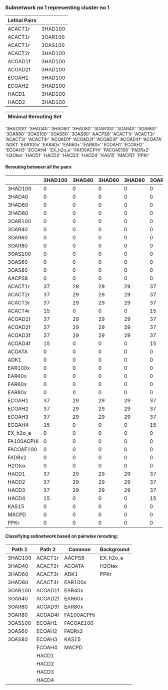 ### Subnetwork no 1 representing cluster no 1

| Lethal Pairs |         |
|--------------|---------|
| ACACT1r      | 3HAD100 |
| ACACT1r      | 3OAR100 |
| ACACT1r      | 3OAS100 |
| ACACT2r      | 3HAD100 |
| ACOAD1f      | 3HAD100 |
| ACOAD2f      | 3HAD100 |
| ECOAH1       | 3HAD100 |
| ECOAH2       | 3HAD100 |
| HACD1        | 3HAD100 |
| HACD2        | 3HAD100 |

|Minimal Rerouting Set| 
|---|
'3HAD100'
'3HAD40'
'3HAD60'
'3HAD80'
'3OAR100'
'3OAR40'
'3OAR60'
'3OAR80'
'3OAS100'
'3OAS60'
'3OAS80'
'AACPS8'
'ACACT1r'
'ACACT2r'
'ACACT3r'
'ACACT4r'
'ACOAD1f'
'ACOAD2f'
'ACOAD3f'
'ACOAD4f'
'ACOATA'
'ADK1'
'EAR100x'
'EAR40x'
'EAR60x'
'EAR80x'
'ECOAH1'
'ECOAH2'
'ECOAH3'
'ECOAH4'
'EX_h2o_e'
'FA100ACPHi'
'FACOAE100'
'FADRx2'
'H2Otex'
'HACD1'
'HACD2'
'HACD3'
'HACD4'
'KAS15'
'MACPD'
'PPKr'

#### Rerouting between all the pairs
| | 3HAD100    | 3HAD40 | 3HAD60 | 3HAD80 | 3OAR100 | 3OAR40 | 3OAR60 | 3OAR80 | 3OAS100 | 3OAS60 | 3OAS80 | AACPS8 | ACACT1r | ACACT2r | ACACT3r | ACACT4r | ACOAD1f | ACOAD2f | ACOAD3f | ACOAD4f | ACOATA | ADK1 | EAR100x | EAR40x | EAR60x | EAR80x | ECOAH1 | ECOAH2 | ECOAH3 | ECOAH4 | EX_h2o_e | FA100ACPHi | FACOAE100 | FADRx2 | H2Otex | HACD1 | HACD2 | HACD3 | HACD4 | KAS15 | MACPD | PPKr |  
|------------|--------|--------|--------|---------|--------|--------|--------|---------|--------|--------|--------|---------|---------|---------|---------|---------|---------|---------|---------|--------|------|---------|--------|--------|--------|--------|--------|--------|--------|----------|------------|-----------|--------|--------|-------|-------|-------|-------|-------|-------|------|---|
| 3HAD100    | 0      | 0      | 0      | 0       | 0      | 0      | 0      | 0       | 0      | 0      | 0      | 0       | 37      | 37      | 37      | 15      | 37      | 37      | 37      | 15     | 0    | 0       | 0      | 0      | 0      | 0      | 37     | 37     | 37     | 15       | 0          | 0         | 0      | 0      | 0     | 37    | 37    | 37    | 15    | 0     | 0    | 0 |
| 3HAD40     | 0      | 0      | 0      | 0       | 0      | 0      | 0      | 0       | 0      | 0      | 0      | 0       | 29      | 29      | 29      | 0       | 29      | 29      | 29      | 0      | 0    | 0       | 0      | 0      | 0      | 0      | 29     | 29     | 29     | 0        | 0          | 0         | 0      | 0      | 0     | 29    | 29    | 29    | 0     | 0     | 0    | 0 |
| 3HAD60     | 0      | 0      | 0      | 0       | 0      | 0      | 0      | 0       | 0      | 0      | 0      | 0       | 29      | 29      | 29      | 0       | 29      | 29      | 29      | 0      | 0    | 0       | 0      | 0      | 0      | 0      | 29     | 29     | 29     | 0        | 0          | 0         | 0      | 0      | 0     | 29    | 29    | 29    | 0     | 0     | 0    | 0 |
| 3HAD80     | 0      | 0      | 0      | 0       | 0      | 0      | 0      | 0       | 0      | 0      | 0      | 0       | 29      | 29      | 29      | 0       | 29      | 29      | 29      | 0      | 0    | 0       | 0      | 0      | 0      | 0      | 29     | 29     | 29     | 0        | 0          | 0         | 0      | 0      | 0     | 29    | 29    | 29    | 0     | 0     | 0    | 0 |
| 3OAR100    | 0      | 0      | 0      | 0       | 0      | 0      | 0      | 0       | 0      | 0      | 0      | 0       | 37      | 37      | 37      | 15      | 37      | 37      | 37      | 15     | 0    | 0       | 0      | 0      | 0      | 0      | 37     | 37     | 37     | 15       | 0          | 0         | 0      | 0      | 0     | 37    | 37    | 37    | 15    | 0     | 0    | 0 |
| 3OAR40     | 0      | 0      | 0      | 0       | 0      | 0      | 0      | 0       | 0      | 0      | 0      | 0       | 29      | 29      | 29      | 0       | 29      | 29      | 29      | 0      | 0    | 0       | 0      | 0      | 0      | 0      | 29     | 29     | 29     | 0        | 0          | 0         | 0      | 0      | 0     | 29    | 29    | 29    | 0     | 0     | 0    | 0 |
| 3OAR60     | 0      | 0      | 0      | 0       | 0      | 0      | 0      | 0       | 0      | 0      | 0      | 0       | 29      | 29      | 29      | 0       | 29      | 29      | 29      | 0      | 0    | 0       | 0      | 0      | 0      | 0      | 29     | 29     | 29     | 0        | 0          | 0         | 0      | 0      | 0     | 29    | 29    | 29    | 0     | 0     | 0    | 0 |
| 3OAR80     | 0      | 0      | 0      | 0       | 0      | 0      | 0      | 0       | 0      | 0      | 0      | 0       | 29      | 29      | 29      | 0       | 29      | 29      | 29      | 0      | 0    | 0       | 0      | 0      | 0      | 0      | 29     | 29     | 29     | 0        | 0          | 0         | 0      | 0      | 0     | 29    | 29    | 29    | 0     | 0     | 0    | 0 |
| 3OAS100    | 0      | 0      | 0      | 0       | 0      | 0      | 0      | 0       | 0      | 0      | 0      | 0       | 37      | 37      | 37      | 15      | 37      | 37      | 37      | 15     | 0    | 0       | 0      | 0      | 0      | 0      | 37     | 37     | 37     | 15       | 0          | 0         | 0      | 0      | 0     | 37    | 37    | 37    | 15    | 0     | 0    | 0 |
| 3OAS60     | 0      | 0      | 0      | 0       | 0      | 0      | 0      | 0       | 0      | 0      | 0      | 0       | 29      | 29      | 29      | 0       | 29      | 29      | 29      | 0      | 0    | 0       | 0      | 0      | 0      | 0      | 29     | 29     | 29     | 0        | 0          | 0         | 0      | 0      | 0     | 29    | 29    | 29    | 0     | 0     | 0    | 0 |
| 3OAS80     | 0      | 0      | 0      | 0       | 0      | 0      | 0      | 0       | 0      | 0      | 0      | 0       | 29      | 29      | 29      | 0       | 29      | 29      | 29      | 0      | 0    | 0       | 0      | 0      | 0      | 0      | 29     | 29     | 29     | 0        | 0          | 0         | 0      | 0      | 0     | 29    | 29    | 29    | 0     | 0     | 0    | 0 |
| AACPS8     | 0      | 0      | 0      | 0       | 0      | 0      | 0      | 0       | 0      | 0      | 0      | 0       | 0       | 0       | 0       | 0       | 0       | 0       | 0       | 0      | 0    | 0       | 0      | 0      | 0      | 0      | 0      | 0      | 0      | 0        | 0          | 0         | 0      | 0      | 0     | 0     | 0     | 0     | 0     | 0     | 0    | 0 |
| ACACT1r    | 37     | 29     | 29     | 29      | 37     | 29     | 29     | 29      | 37     | 29     | 29     | 0       | 0       | 0       | 0       | 0       | 0       | 0       | 0       | 0      | 0    | 0       | 0      | 0      | 0      | 0      | 0      | 0      | 0      | 0        | 0          | 0         | 0      | 0      | 0     | 0     | 0     | 0     | 0     | 0     | 0    | 0 |
| ACACT2r    | 37     | 29     | 29     | 29      | 37     | 29     | 29     | 29      | 37     | 29     | 29     | 0       | 0       | 0       | 0       | 0       | 0       | 0       | 0       | 0      | 0    | 0       | 0      | 0      | 0      | 0      | 0      | 0      | 0      | 0        | 0          | 0         | 0      | 0      | 0     | 0     | 0     | 0     | 0     | 0     | 0    | 0 |
| ACACT3r    | 37     | 29     | 29     | 29      | 37     | 29     | 29     | 29      | 37     | 29     | 29     | 0       | 0       | 0       | 0       | 0       | 0       | 0       | 0       | 0      | 0    | 0       | 0      | 0      | 0      | 0      | 0      | 0      | 0      | 0        | 0          | 0         | 0      | 0      | 0     | 0     | 0     | 0     | 0     | 0     | 0    | 0 |
| ACACT4r    | 15     | 0      | 0      | 0       | 15     | 0      | 0      | 0       | 15     | 0      | 0      | 0       | 0       | 0       | 0       | 0       | 0       | 0       | 0       | 0      | 0    | 0       | 0      | 0      | 0      | 0      | 0      | 0      | 0      | 0        | 0          | 0         | 0      | 0      | 0     | 0     | 0     | 0     | 0     | 0     | 0    | 0 |
| ACOAD1f    | 37     | 29     | 29     | 29      | 37     | 29     | 29     | 29      | 37     | 29     | 29     | 0       | 0       | 0       | 0       | 0       | 0       | 0       | 0       | 0      | 0    | 0       | 0      | 0      | 0      | 0      | 0      | 0      | 0      | 0        | 0          | 0         | 0      | 0      | 0     | 0     | 0     | 0     | 0     | 0     | 0    | 0 |
| ACOAD2f    | 37     | 29     | 29     | 29      | 37     | 29     | 29     | 29      | 37     | 29     | 29     | 0       | 0       | 0       | 0       | 0       | 0       | 0       | 0       | 0      | 0    | 0       | 0      | 0      | 0      | 0      | 0      | 0      | 0      | 0        | 0          | 0         | 0      | 0      | 0     | 0     | 0     | 0     | 0     | 0     | 0    | 0 |
| ACOAD3f    | 37     | 29     | 29     | 29      | 37     | 29     | 29     | 29      | 37     | 29     | 29     | 0       | 0       | 0       | 0       | 0       | 0       | 0       | 0       | 0      | 0    | 0       | 0      | 0      | 0      | 0      | 0      | 0      | 0      | 0        | 0          | 0         | 0      | 0      | 0     | 0     | 0     | 0     | 0     | 0     | 0    | 0 |
| ACOAD4f    | 15     | 0      | 0      | 0       | 15     | 0      | 0      | 0       | 15     | 0      | 0      | 0       | 0       | 0       | 0       | 0       | 0       | 0       | 0       | 0      | 0    | 0       | 0      | 0      | 0      | 0      | 0      | 0      | 0      | 0        | 0          | 0         | 0      | 0      | 0     | 0     | 0     | 0     | 0     | 0     | 0    | 0 |
| ACOATA     | 0      | 0      | 0      | 0       | 0      | 0      | 0      | 0       | 0      | 0      | 0      | 0       | 0       | 0       | 0       | 0       | 0       | 0       | 0       | 0      | 0    | 0       | 0      | 0      | 0      | 0      | 0      | 0      | 0      | 0        | 0          | 0         | 0      | 0      | 0     | 0     | 0     | 0     | 0     | 0     | 0    | 0 |
| ADK1       | 0      | 0      | 0      | 0       | 0      | 0      | 0      | 0       | 0      | 0      | 0      | 0       | 0       | 0       | 0       | 0       | 0       | 0       | 0       | 0      | 0    | 0       | 0      | 0      | 0      | 0      | 0      | 0      | 0      | 0        | 0          | 0         | 0      | 0      | 0     | 0     | 0     | 0     | 0     | 0     | 0    | 0 |
| EAR100x    | 0      | 0      | 0      | 0       | 0      | 0      | 0      | 0       | 0      | 0      | 0      | 0       | 0       | 0       | 0       | 0       | 0       | 0       | 0       | 0      | 0    | 0       | 0      | 0      | 0      | 0      | 0      | 0      | 0      | 0        | 0          | 0         | 0      | 0      | 0     | 0     | 0     | 0     | 0     | 0     | 0    | 0 |
| EAR40x     | 0      | 0      | 0      | 0       | 0      | 0      | 0      | 0       | 0      | 0      | 0      | 0       | 0       | 0       | 0       | 0       | 0       | 0       | 0       | 0      | 0    | 0       | 0      | 0      | 0      | 0      | 0      | 0      | 0      | 0        | 0          | 0         | 0      | 0      | 0     | 0     | 0     | 0     | 0     | 0     | 0    | 0 |
| EAR60x     | 0      | 0      | 0      | 0       | 0      | 0      | 0      | 0       | 0      | 0      | 0      | 0       | 0       | 0       | 0       | 0       | 0       | 0       | 0       | 0      | 0    | 0       | 0      | 0      | 0      | 0      | 0      | 0      | 0      | 0        | 0          | 0         | 0      | 0      | 0     | 0     | 0     | 0     | 0     | 0     | 0    | 0 |
| EAR80x     | 0      | 0      | 0      | 0       | 0      | 0      | 0      | 0       | 0      | 0      | 0      | 0       | 0       | 0       | 0       | 0       | 0       | 0       | 0       | 0      | 0    | 0       | 0      | 0      | 0      | 0      | 0      | 0      | 0      | 0        | 0          | 0         | 0      | 0      | 0     | 0     | 0     | 0     | 0     | 0     | 0    | 0 |
| ECOAH1     | 37     | 29     | 29     | 29      | 37     | 29     | 29     | 29      | 37     | 29     | 29     | 0       | 0       | 0       | 0       | 0       | 0       | 0       | 0       | 0      | 0    | 0       | 0      | 0      | 0      | 0      | 0      | 0      | 0      | 0        | 0          | 0         | 0      | 0      | 0     | 0     | 0     | 0     | 0     | 0     | 0    | 0 |
| ECOAH2     | 37     | 29     | 29     | 29      | 37     | 29     | 29     | 29      | 37     | 29     | 29     | 0       | 0       | 0       | 0       | 0       | 0       | 0       | 0       | 0      | 0    | 0       | 0      | 0      | 0      | 0      | 0      | 0      | 0      | 0        | 0          | 0         | 0      | 0      | 0     | 0     | 0     | 0     | 0     | 0     | 0    | 0 |
| ECOAH3     | 37     | 29     | 29     | 29      | 37     | 29     | 29     | 29      | 37     | 29     | 29     | 0       | 0       | 0       | 0       | 0       | 0       | 0       | 0       | 0      | 0    | 0       | 0      | 0      | 0      | 0      | 0      | 0      | 0      | 0        | 0          | 0         | 0      | 0      | 0     | 0     | 0     | 0     | 0     | 0     | 0    | 0 |
| ECOAH4     | 15     | 0      | 0      | 0       | 15     | 0      | 0      | 0       | 15     | 0      | 0      | 0       | 0       | 0       | 0       | 0       | 0       | 0       | 0       | 0      | 0    | 0       | 0      | 0      | 0      | 0      | 0      | 0      | 0      | 0        | 0          | 0         | 0      | 0      | 0     | 0     | 0     | 0     | 0     | 0     | 0    | 0 |
| EX_h2o_e   | 0      | 0      | 0      | 0       | 0      | 0      | 0      | 0       | 0      | 0      | 0      | 0       | 0       | 0       | 0       | 0       | 0       | 0       | 0       | 0      | 0    | 0       | 0      | 0      | 0      | 0      | 0      | 0      | 0      | 0        | 0          | 0         | 0      | 0      | 0     | 0     | 0     | 0     | 0     | 0     | 0    | 2 |
| FA100ACPHi | 0      | 0      | 0      | 0       | 0      | 0      | 0      | 0       | 0      | 0      | 0      | 0       | 0       | 0       | 0       | 0       | 0       | 0       | 0       | 0      | 0    | 0       | 0      | 0      | 0      | 0      | 0      | 0      | 0      | 0        | 0          | 0         | 0      | 0      | 0     | 0     | 0     | 0     | 0     | 0     | 0    | 0 |
| FACOAE100  | 0      | 0      | 0      | 0       | 0      | 0      | 0      | 0       | 0      | 0      | 0      | 0       | 0       | 0       | 0       | 0       | 0       | 0       | 0       | 0      | 0    | 0       | 0      | 0      | 0      | 0      | 0      | 0      | 0      | 0        | 0          | 0         | 0      | 0      | 0     | 0     | 0     | 0     | 0     | 0     | 0    | 0 |
| FADRx2     | 0      | 0      | 0      | 0       | 0      | 0      | 0      | 0       | 0      | 0      | 0      | 0       | 0       | 0       | 0       | 0       | 0       | 0       | 0       | 0      | 0    | 0       | 0      | 0      | 0      | 0      | 0      | 0      | 0      | 0        | 0          | 0         | 0      | 0      | 0     | 0     | 0     | 0     | 0     | 0     | 0    | 0 |
| H2Otex     | 0      | 0      | 0      | 0       | 0      | 0      | 0      | 0       | 0      | 0      | 0      | 0       | 0       | 0       | 0       | 0       | 0       | 0       | 0       | 0      | 0    | 0       | 0      | 0      | 0      | 0      | 0      | 0      | 0      | 0        | 0          | 0         | 0      | 0      | 0     | 0     | 0     | 0     | 0     | 0     | 0    | 2 |
| HACD1      | 37     | 29     | 29     | 29      | 37     | 29     | 29     | 29      | 37     | 29     | 29     | 0       | 0       | 0       | 0       | 0       | 0       | 0       | 0       | 0      | 0    | 0       | 0      | 0      | 0      | 0      | 0      | 0      | 0      | 0        | 0          | 0         | 0      | 0      | 0     | 0     | 0     | 0     | 0     | 0     | 0    | 0 |
| HACD2      | 37     | 29     | 29     | 29      | 37     | 29     | 29     | 29      | 37     | 29     | 29     | 0       | 0       | 0       | 0       | 0       | 0       | 0       | 0       | 0      | 0    | 0       | 0      | 0      | 0      | 0      | 0      | 0      | 0      | 0        | 0          | 0         | 0      | 0      | 0     | 0     | 0     | 0     | 0     | 0     | 0    | 0 |
| HACD3      | 37     | 29     | 29     | 29      | 37     | 29     | 29     | 29      | 37     | 29     | 29     | 0       | 0       | 0       | 0       | 0       | 0       | 0       | 0       | 0      | 0    | 0       | 0      | 0      | 0      | 0      | 0      | 0      | 0      | 0        | 0          | 0         | 0      | 0      | 0     | 0     | 0     | 0     | 0     | 0     | 0    | 0 |
| HACD4      | 15     | 0      | 0      | 0       | 15     | 0      | 0      | 0       | 15     | 0      | 0      | 0       | 0       | 0       | 0       | 0       | 0       | 0       | 0       | 0      | 0    | 0       | 0      | 0      | 0      | 0      | 0      | 0      | 0      | 0        | 0          | 0         | 0      | 0      | 0     | 0     | 0     | 0     | 0     | 0     | 0    | 0 |
| KAS15      | 0      | 0      | 0      | 0       | 0      | 0      | 0      | 0       | 0      | 0      | 0      | 0       | 0       | 0       | 0       | 0       | 0       | 0       | 0       | 0      | 0    | 0       | 0      | 0      | 0      | 0      | 0      | 0      | 0      | 0        | 0          | 0         | 0      | 0      | 0     | 0     | 0     | 0     | 0     | 0     | 0    | 0 |
| MACPD      | 0      | 0      | 0      | 0       | 0      | 0      | 0      | 0       | 0      | 0      | 0      | 0       | 0       | 0       | 0       | 0       | 0       | 0       | 0       | 0      | 0    | 0       | 0      | 0      | 0      | 0      | 0      | 0      | 0      | 0        | 0          | 0         | 0      | 0      | 0     | 0     | 0     | 0     | 0     | 0     | 0    | 0 |
| PPKr       | 0      | 0      | 0      | 0       | 0      | 0      | 0      | 0       | 0      | 0      | 0      | 0       | 0       | 0       | 0       | 0       | 0       | 0       | 0       | 0      | 0    | 0       | 0      | 0      | 0      | 0      | 0      | 0      | 0      | 0        | 2          | 0         | 0      | 0      | 2     | 0     | 0     | 0     | 0     | 0     | 0    | 0 |

#### Classifying subnetwork based on pairwise rerouting:

| Path 1  | Path 2  | Common     | Background |
|---------|---------|------------|------------|
| 3HAD100 | ACACT1r | AACPS8     | EX_h2o_e   |
| 3HAD40  | ACACT2r | ACOATA     | H2Otex     |
| 3HAD60  | ACACT3r | ADK1       | PPKr       |
| 3HAD80  | ACACT4r | EAR100x    |            |
| 3OAR100 | ACOAD1f | EAR40x     |            |
| 3OAR40  | ACOAD2f | EAR60x     |            |
| 3OAR60  | ACOAD3f | EAR80x     |            |
| 3OAR80  | ACOAD4f | FA100ACPHi |            |
| 3OAS100 | ECOAH1  | FACOAE100  |            |
| 3OAS60  | ECOAH2  | FADRx2     |            |
| 3OAS80  | ECOAH3  | KAS15      |            |
|         | ECOAH4  | MACPD      |            |
|         | HACD1   |            |            |
|         | HACD2   |            |            |
|         | HACD3   |            |            |
|         | HACD4   |            |            |

